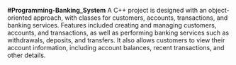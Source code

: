 **#Programming-Banking_System**
 A C++ project is designed with an object-oriented
 approach, with classes for customers, accounts,
 transactions, and banking services. Features included
 creating and managing customers, accounts, and
 transactions, as well as performing banking services
 such as withdrawals, deposits, and transfers. It also
 allows customers to view their account information,
 including account balances, recent transactions, and
 other details.

